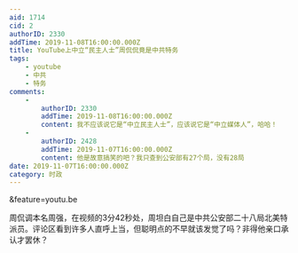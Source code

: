 ```yaml
---
aid: 1714
cid: 2
authorID: 2330
addTime: 2019-11-08T16:00:00.000Z
title: YouTube上中立“民主人士”周侃侃竟是中共特务
tags:
    - youtube
    - 中共
    - 特务
comments:
    -
        authorID: 2330
        addTime: 2019-11-08T16:00:00.000Z
        content: 我不应该说它是“中立民主人士”，应该说它是“中立媒体人”，哈哈！
    -
        authorID: 2428
        addTime: 2019-11-07T16:00:00.000Z
        content: 他是故意搞笑的吧？我只查到公安部有27个局，没有28局
date: 2019-11-07T16:00:00.000Z
category: 时政
---
```


&feature=youtu.be

周侃调本名周强，在视频的3分42秒处，周坦白自己是中共公安部二十八局北美特派员。评论区看到许多人直呼上当，但聪明点的不早就该发觉了吗？非得他亲口承认才罢休？
